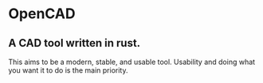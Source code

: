 # OpenCAD
A CAD tool written in rust.
---
This aims to be a modern, stable, and usable tool.
Usability and doing what you want it to do is the main priority.
